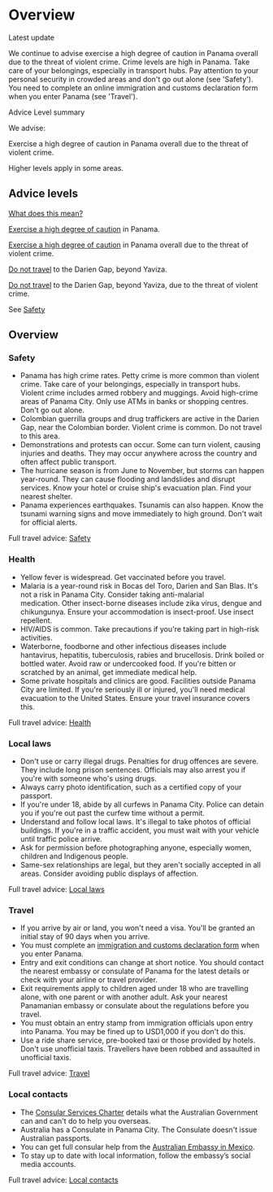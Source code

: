 # Overview

Latest update

We continue to advise exercise a high degree of caution in Panama overall due to the threat of violent crime. Crime levels are high in Panama. Take care of your belongings, especially in transport hubs. Pay attention to your personal security in crowded areas and don't go out alone (see 'Safety'). You need to complete an online immigration and customs declaration form when you enter Panama (see 'Travel').

Advice Level summary

We advise:

Exercise a high degree of caution in Panama overall due to the threat of violent crime.

Higher levels apply in some areas.

## Advice levels

[What does this mean?](/before-you-go/travel-advice-explained/)

[Exercise a high degree of caution](https://www.smartraveller.gov.au/consular-services/travel-advice-explained#level2) in Panama.

[Exercise a high degree of caution](https://www.smartraveller.gov.au/consular-services/travel-advice-explained#level2) in Panama overall due to the threat of violent crime.

[Do not travel](https://www.smartraveller.gov.au/consular-services/travel-advice-explained#level4) to the Darien Gap, beyond Yaviza.

[Do not travel](https://www.smartraveller.gov.au/consular-services/travel-advice-explained#level4) to the Darien Gap, beyond Yaviza, due to the threat of violent crime.

See [Safety](#safety)

## Overview

### Safety

* Panama has high crime rates. Petty crime is more common than violent crime. Take care of your belongings, especially in transport hubs. Violent crime includes armed robbery and muggings. Avoid high-crime areas of Panama City. Only use ATMs in banks or shopping centres. Don't go out alone.
* Colombian guerrilla groups and drug traffickers are active in the Darien Gap, near the Colombian border. Violent crime is common. Do not travel to this area.
* Demonstrations and protests can occur. Some can turn violent, causing injuries and deaths. They may occur anywhere across the country and often affect public transport.
* The hurricane season is from June to November, but storms can happen year-round. They can cause flooding and landslides and disrupt services. Know your hotel or cruise ship's evacuation plan. Find your nearest shelter.
* Panama experiences earthquakes. Tsunamis can also happen. Know the tsunami warning signs and move immediately to high ground. Don't wait for official alerts.

Full travel advice: [Safety](#safety)

### Health

* Yellow fever is widespread. Get vaccinated before you travel.
* Malaria is a year-round risk in Bocas del Toro, Darien and San Blas. It's not a risk in Panama City. Consider taking anti-malarial medication. Other insect-borne diseases include zika virus, dengue and chikungunya. Ensure your accommodation is insect-proof. Use insect repellent.
* HIV/AIDS is common. Take precautions if you're taking part in high-risk activities.
* Waterborne, foodborne and other infectious diseases include hantavirus, hepatitis, tuberculosis, rabies and brucellosis. Drink boiled or bottled water. Avoid raw or undercooked food. If you're bitten or scratched by an animal, get immediate medical help.
* Some private hospitals and clinics are good. Facilities outside Panama City are limited. If you're seriously ill or injured, you'll need medical evacuation to the United States. Ensure your travel insurance covers this.

Full travel advice: [Health](#health)

### Local laws

* Don't use or carry illegal drugs. Penalties for drug offences are severe. They include long prison sentences. Officials may also arrest you if you're with someone who's using drugs.
* Always carry photo identification, such as a certified copy of your passport.
* If you're under 18, abide by all curfews in Panama City. Police can detain you if you're out past the curfew time without a permit.
* Understand and follow local laws. It's illegal to take photos of official buildings. If you're in a traffic accident, you must wait with your vehicle until traffic police arrive.
* Ask for permission before photographing anyone, especially women, children and Indigenous people.
* Same-sex relationships are legal, but they aren't socially accepted in all areas. Consider avoiding public displays of affection.

Full travel advice: [Local laws](#local-laws)

### Travel

* If you arrive by air or land, you won't need a visa. You'll be granted an initial stay of 90 days when you arrive.
* You must complete an [immigration and customs declaration form](https://declaraciondeviajero.ana.gob.pa/travel-declaration-form) when you enter Panama.
* Entry and exit conditions can change at short notice. You should contact the nearest embassy or consulate of Panama for the latest details or check with your airline or travel provider.
* Exit requirements apply to children aged under 18 who are travelling alone, with one parent or with another adult. Ask your nearest Panamanian embassy or consulate about the regulations before you travel.
* You must obtain an entry stamp from immigration officials upon entry into Panama. You may be fined up to USD1,000 if you don't do this.
* Use a ride share service, pre-booked taxi or those provided by hotels. Don't use unofficial taxis. Travellers have been robbed and assaulted in unofficial taxis.

Full travel advice: [Travel](#travel)

### Local contacts

* The [Consular Services Charter](https://www.smartraveller.gov.au/node/46) details what the Australian Government can and can't do to help you overseas.
* Australia has a Consulate in Panama City. The Consulate doesn't issue Australian passports.
* You can get full consular help from the [Australian Embassy in Mexico](https://mexico.embassy.gov.au/mcty/home.html).
* To stay up to date with local information, follow the embassy’s social media accounts.

Full travel advice: [Local contacts](#local-contacts)